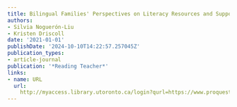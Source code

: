 ```yaml
---
title: Bilingual Families' Perspectives on Literacy Resources and Supports at Home
authors:
- Silvia Noguerón-Liu
- Kristen Driscoll
date: '2021-01-01'
publishDate: '2024-10-10T14:22:57.257045Z'
publication_types:
- article-journal
publication: '*Reading Teacher*'
links:
- name: URL
  url: 
    http://myaccess.library.utoronto.ca/login?qurl=https://www.proquest.com/docview/2580805956?accountid=14771&bdid=38382&_bd=3VQGPVMdhvtmw3VrUpBka2MfwUc%3D
---
```

